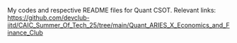 My codes and respective README files for Quant CSOT.
Relevant links: https://github.com/devclub-iitd/CAIC_Summer_Of_Tech_25/tree/main/Quant_ARIES_X_Economics_and_Finance_Club

